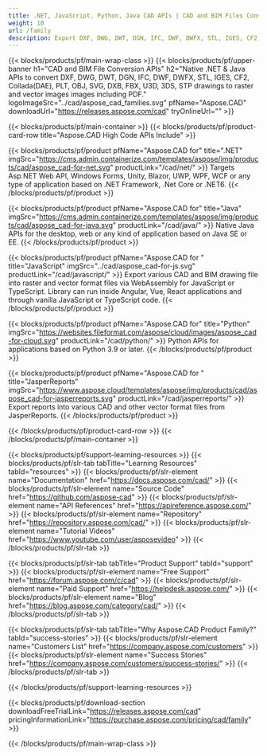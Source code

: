 ```yaml
---
title: .NET, JavaScript, Python, Java CAD APIs | CAD and BIM Files Conversion 
weight: 10
url: /family
description: Export DXF, DWG, DWT, DGN, IFC, DWF, DWFX, STL, IGES, CF2, Collada(DAE), PLT, OBJ, SVG, DXB, FBX, U3D, 3DS, STP files to PDF and vector or raster images from within .NET, Java, Python, JavaScript applications or by utilizing JasperReports tools.
---
```


{{< blocks/products/pf/main-wrap-class >}}
{{< blocks/products/pf/upper-banner h1="CAD and BIM File Conversion APIs" h2="Native .NET & Java APIs to convert DXF, DWG, DWT, DGN, IFC, DWF, DWFX, STL, IGES, CF2, Collada(DAE), PLT, OBJ, SVG, DXB, FBX, U3D, 3DS, STP drawings to raster and vector images images including PDF." logoImageSrc="../cad/aspose_cad_families.svg" pfName="Aspose.CAD" downloadUrl="https://releases.aspose.com/cad" tryOnlineUrl="" >}}

{{< blocks/products/pf/main-container >}}
{{< blocks/products/pf/product-card-row title="Aspose.CAD High Code APIs Include" >}}

{{< blocks/products/pf/product pfName="Aspose.CAD for" title=".NET" imgSrc="https://cms.admin.containerize.com/templates/aspose/img/products/cad/aspose_cad-for-net.svg" productLink="/cad/net/" >}}
Targets Asp.NET Web API, Windows Forms, Unity, Blazor, UWP, WPF, WCF or any type of application based on .NET Framework, .Net Core or .NET6.
{{< /blocks/products/pf/product >}}

{{< blocks/products/pf/product pfName="Aspose.CAD for" title="Java" imgSrc="https://cms.admin.containerize.com/templates/aspose/img/products/cad/aspose_cad-for-java.svg" productLink="/cad/java/" >}}
Native Java APIs for the desktop, web or any kind of application based on Java SE or EE.
{{< /blocks/products/pf/product >}}

{{< blocks/products/pf/product pfName="Aspose.CAD for " title="JavaScript" imgSrc="../cad/aspose_cad-for-js.svg" productLink="/cad/javascript/" >}}
Export various CAD and BIM drawing file into raster and vector format files via WebAssembly for JavaScript or TypeScript. Library can run inside Angular, Vue, React applications and through vanilla JavaScript or TypeScript code.
{{< /blocks/products/pf/product >}}

{{< blocks/products/pf/product pfName="Aspose.CAD for" title="Python" imgSrc="https://websites.fileformat.com/aspose/cloud/images/aspose_cad-for-cloud.svg" productLink="/cad/python/" >}}
Python APIs for applications based on Python 3.9 or later.
{{< /blocks/products/pf/product >}}

{{< blocks/products/pf/product pfName="Aspose.CAD for " title="JasperReports" imgSrc="https://www.aspose.cloud/templates/aspose/img/products/cad/aspose_cad-for-jasperreports.svg" productLink="/cad/jasperreports/" >}}
Export reports into various CAD and other vector format files from JasperReports.
{{< /blocks/products/pf/product >}}

{{< /blocks/products/pf/product-card-row >}}
{{< /blocks/products/pf/main-container >}}

{{< blocks/products/pf/support-learning-resources >}}
{{< blocks/products/pf/slr-tab tabTitle="Learning Resources" tabId="resources" >}}
{{< blocks/products/pf/slr-element name="Documentation" href="https://docs.aspose.com/cad/" >}}
{{< blocks/products/pf/slr-element name="Source Code" href="https://github.com/aspose-cad" >}}
{{< blocks/products/pf/slr-element name="API References" href="https://apireference.aspose.com/" >}}
{{< blocks/products/pf/slr-element name="Repository" href="https://repository.aspose.com/cad/" >}}
{{< blocks/products/pf/slr-element name="Tutorial Videos" href="https://www.youtube.com/user/asposevideo" >}}
{{< /blocks/products/pf/slr-tab >}}

{{< blocks/products/pf/slr-tab tabTitle="Product Support" tabId="support" >}}
{{< blocks/products/pf/slr-element name="Free Support" href="https://forum.aspose.com/c/cad" >}}
{{< blocks/products/pf/slr-element name="Paid Support" href="https://helpdesk.aspose.com/" >}}
{{< blocks/products/pf/slr-element name="Blog" href="https://blog.aspose.com/category/cad/" >}}
{{< /blocks/products/pf/slr-tab >}}

{{< blocks/products/pf/slr-tab tabTitle="Why Aspose.CAD Product Family?" tabId="success-stories" >}}
{{< blocks/products/pf/slr-element name="Customers List" href="https://company.aspose.com/customers" >}}
{{< blocks/products/pf/slr-element name="Success Stories" href="https://company.aspose.com/customers/success-stories/" >}}
{{< /blocks/products/pf/slr-tab >}}

{{< /blocks/products/pf/support-learning-resources >}}

{{< blocks/products/pf/download-section downloadFreeTrialLink="https://releases.aspose.com/cad" pricingInformationLink="https://purchase.aspose.com/pricing/cad/family" >}}

{{< /blocks/products/pf/main-wrap-class >}}
